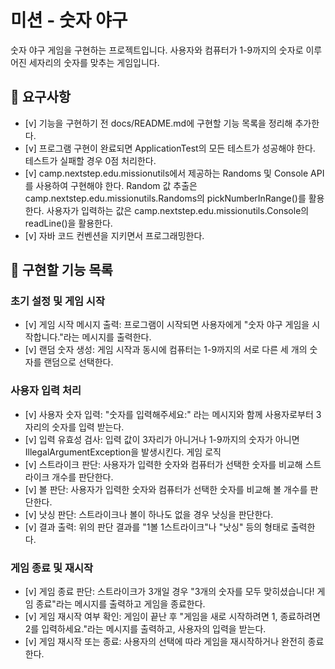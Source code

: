 # 미션 - 숫자 야구

숫자 야구 게임을 구현하는 프로젝트입니다. 사용자와 컴퓨터가 1-9까지의 숫자로 이루어진 세자리의 숫자를 맞추는 게임입니다.

## 📝 요구사항

- [v] 기능을 구현하기 전 docs/README.md에 구현할 기능 목록을 정리해 추가한다.
- [v] 프로그램 구현이 완료되면 ApplicationTest의 모든 테스트가 성공해야 한다. 테스트가 실패할 경우 0점 처리한다.
- [v] camp.nextstep.edu.missionutils에서 제공하는 Randoms 및 Console API를 사용하여 구현해야 한다.
  Random 값 추출은 camp.nextstep.edu.missionutils.Randoms의 pickNumberInRange()를 활용한다.
  사용자가 입력하는 값은 camp.nextstep.edu.missionutils.Console의 readLine()을 활용한다.
- [v] 자바 코드 컨벤션을 지키면서 프로그래밍한다.

## 🎯 구현할 기능 목록

### 초기 설정 및 게임 시작

- [v] 게임 시작 메시지 출력: 프로그램이 시작되면 사용자에게 "숫자 야구 게임을 시작합니다."라는 메시지를 출력한다.
- [v] 랜덤 숫자 생성: 게임 시작과 동시에 컴퓨터는 1-9까지의 서로 다른 세 개의 숫자를 랜덤으로 선택한다.

### 사용자 입력 처리

- [v] 사용자 숫자 입력: "숫자를 입력해주세요:" 라는 메시지와 함께 사용자로부터 3자리의 숫자를 입력 받는다.
- [v] 입력 유효성 검사: 입력 값이 3자리가 아니거나 1-9까지의 숫자가 아니면 IllegalArgumentException을 발생시킨다.
  게임 로직
- [v] 스트라이크 판단: 사용자가 입력한 숫자와 컴퓨터가 선택한 숫자를 비교해 스트라이크 개수를 판단한다.
- [v] 볼 판단: 사용자가 입력한 숫자와 컴퓨터가 선택한 숫자를 비교해 볼 개수를 판단한다.
- [v] 낫싱 판단: 스트라이크나 볼이 하나도 없을 경우 낫싱을 판단한다.
- [v] 결과 출력: 위의 판단 결과를 "1볼 1스트라이크"나 "낫싱" 등의 형태로 출력한다.

### 게임 종료 및 재시작

- [v] 게임 종료 판단: 스트라이크가 3개일 경우 "3개의 숫자를 모두 맞히셨습니다! 게임 종료"라는 메시지를 출력하고 게임을 종료한다.
- [v] 게임 재시작 여부 확인: 게임이 끝난 후 "게임을 새로 시작하려면 1, 종료하려면 2를 입력하세요."라는 메시지를 출력하고, 사용자의 입력을 받는다.
- [v] 게임 재시작 또는 종료: 사용자의 선택에 따라 게임을 재시작하거나 완전히 종료한다.
